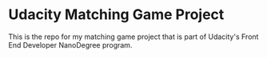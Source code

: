 # Udacity Matching Game Project

This is the repo for my matching game project that is part of Udacity's Front End Developer NanoDegree program.
